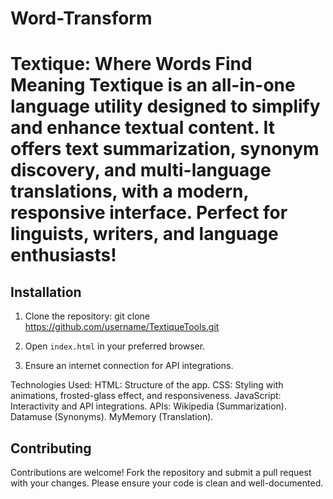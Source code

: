 # Word-Transform
# Textique: Where Words Find Meaning Textique is an all-in-one language utility designed to simplify and enhance textual content. It offers text summarization, synonym discovery, and multi-language translations, with a modern, responsive interface. Perfect for linguists, writers, and language enthusiasts!

## Installation
1. Clone the repository:
git clone https://github.com/username/TextiqueTools.git

2. Open `index.html` in your preferred browser.
3. Ensure an internet connection for API integrations.


Technologies Used:
HTML: Structure of the app.
CSS: Styling with animations, frosted-glass effect, and responsiveness.
JavaScript: Interactivity and API integrations.
APIs:
Wikipedia (Summarization).
Datamuse (Synonyms).
MyMemory (Translation).

## Contributing
Contributions are welcome! Fork the repository and submit a pull request with your changes. Please ensure your code is clean and well-documented.

